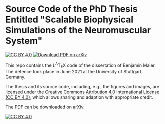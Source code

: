 # Source Code of the PhD Thesis Entitled "Scalable Biophysical Simulations of the Neuromuscular System"

[![CC BY 4.0](https://img.shields.io/badge/license-CC%20BY%204.0-blue)][license]
[![Download PDF on arXiv](https://img.shields.io/badge/download%20PDF-on%20arXiv-brightgreen)][arxiv]

This repo contains the L<sup>A</sup>T<sub>E</sub>X code of the dissertation of Benjamin Maier.
The defence took place in June 2021 at the University of Stuttgart, Germany.

The thesis and its source code, including, e.g., the figures and images, are licensed under the [Creative Commons Attribution 4.0 International License (CC BY 4.0)][license], which allows sharing and adaption with appropriate credit.

The PDF can be downloaded on [arXiv.](https://arxiv.org/abs/2107.07104)

[![CC BY 4.0][cc-by-image]][license]

[license]: https://creativecommons.org/licenses/by/4.0/
[arxiv]: https://arxiv.org/pdf/2107.07104
[cc-by-image]: https://i.creativecommons.org/l/by/4.0/88x31.png

